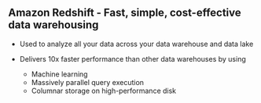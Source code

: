 ## Amazon Redshift - Fast, simple, cost-effective data warehousing

- Used to analyze all your data across your data warehouse and data lake

- Delivers 10x faster performance than other data warehouses by using
  - Machine learning
  - Massively parallel query execution
  - Columnar storage on high-performance disk
